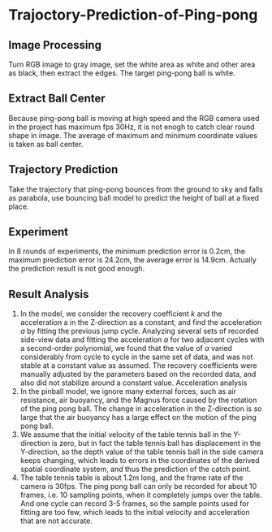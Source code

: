 # Trajoctory-Prediction-of-Ping-pong
## Image Processing
Turn RGB image to gray image, set the white area as white and other area as black, then extract the edges. The target ping-pong ball is white.
## Extract Ball Center
Because ping-pong ball is moving at high speed and the RGB camera used in the project has maximum fps 30Hz, it is not enogh to catch clear round shape in image.
The average of maximum and minimum coordinate values is taken as ball center.
## Trajectory Prediction
Take the trajectory that ping-pong bounces from the ground to sky and falls as parabola, use bouncing ball model to predict the height of ball at a fixed place.
## Experiment
In 8 rounds of experiments, the minimum prediction error is 0.2cm, the maximum prediction error is 24.2cm, the average error is 14.9cm. Actually the prediction
 result is not good enough.
## Result Analysis
1. In the model, we consider the recovery coefficient *k* and the acceleration a in the Z-direction as a constant, and find the acceleration *a* by fitting the previous jump cycle. Analyzing several sets of recorded side-view data and fitting the acceleration *a* for two adjacent cycles with a second-order polynomial, we found that the value of *a* varied considerably from cycle to cycle in the same set of data, and was not stable at a constant value as assumed. The recovery coefficients were manually adjusted by the parameters based on the recorded data, and also did not stabilize around a constant value.
Acceleration analysis
2. In the pinball model, we ignore many external forces, such as air resistance, air buoyancy, and the Magnus force caused by the rotation of the ping pong ball. The change in acceleration in the Z-direction is so large that the air buoyancy has a large effect on the motion of the ping pong ball.
3. We assume that the initial velocity of the table tennis ball in the Y-direction is zero, but in fact the table tennis ball has displacement in the Y-direction, so the depth value of the table tennis ball in the side camera keeps changing, which leads to errors in the coordinates of the derived spatial coordinate system, and thus the prediction of the catch point.
4. The table tennis table is about 1.2m long, and the frame rate of the camera is 30fps. The ping pong ball can only be recorded for about 10 frames, i.e. 10 sampling points, when it completely jumps over the table. And one cycle can record 3-5 frames, so the sample points used for fitting are too few, which leads to the initial velocity and acceleration that are not accurate.
